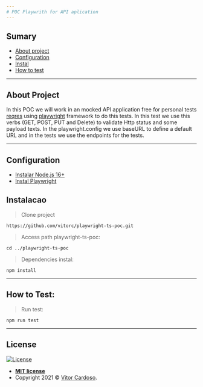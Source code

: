 ```yaml
---
# POC Playwrith for API aplication
---
```


## Sumary

- [About project](#about-project)
- [Configuration](#configuration)
- [Instal](#instal)
- [How to test](#how-to-testar)

---
## About Project

In this POC we will work in an mocked API application free for personal tests [reqres](https://reqres.in/) using [playwright](https://playwright.dev/) framework to do 
this tests.
In this test we use this verbs (GET, POST, PUT and Delete) to validate Http status and some payload texts.
In the playwright.config we use baseURL to define a default URL and in the tests we use the endpoints for the tests.

---

## Configuration

- [Instalar Node.js 16+](https://nodejs.org/)
- [Instal Playwright](https://playwright.dev/docs/intro#installing-playwright)

## Instalacao

> Clone project

`https://github.com/vitorc/playwright-ts-poc.git`

>Access path playwright-ts-poc:

`cd ../playwright-ts-poc`

> Dependencies instal:

`npm install`

---

## How to Test:

> Run test:

`npm run test`

---

## License

[![License](http://img.shields.io/:license-mit-blue.svg?style=flat-square)](http://badges.mit-license.org)

- **[MIT license](http://opensource.org/licenses/mit-license.php)**
- Copyright 2021 © <a href="https://www.linkedin.com/in/vitor-cardoso-" target="_blank">Vitor Cardoso</a>.
